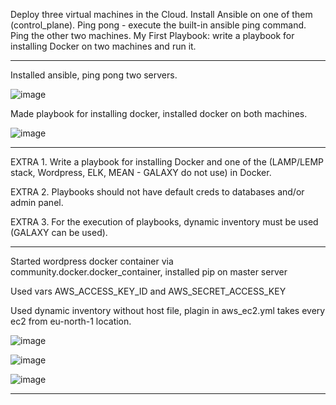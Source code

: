 Deploy three virtual machines in the Cloud. Install Ansible on one of them (control_plane).
Ping pong - execute the built-in ansible ping command. Ping the other two machines.
My First Playbook: write a playbook for installing Docker on two machines and run it.

-----------------------------------------------
Installed ansible, ping pong two servers.

![image](https://user-images.githubusercontent.com/83491125/177147763-d1e75009-8d8a-4289-8a67-26eee3247afc.png)

Made playbook for installing docker, installed docker on both machines.

![image](https://user-images.githubusercontent.com/83491125/177148147-2cbdd9f4-1ff2-4294-a19a-f8077820d619.png)

-----------------------------------------------

EXTRA 1. Write a playbook for installing Docker and one of the (LAMP/LEMP stack, Wordpress, ELK, MEAN - GALAXY do not use) in Docker.

EXTRA 2. Playbooks should not have default creds to databases and/or admin panel.

EXTRA 3. For the execution of playbooks, dynamic inventory must be used (GALAXY can be used).

-----------------------------------------------

Started wordpress docker container via community.docker.docker_container, installed pip on master server

Used vars AWS_ACCESS_KEY_ID and AWS_SECRET_ACCESS_KEY

Used dynamic inventory without host file, plagin in aws_ec2.yml takes every ec2 from eu-north-1 location. 

![image](https://user-images.githubusercontent.com/83491125/177149481-d7138b7f-bc1f-4fcd-b1cb-43bedfc19481.png)

![image](https://user-images.githubusercontent.com/83491125/177149562-9b0f5222-c76b-4afc-99a9-e5c2e37f43b7.png)

![image](https://user-images.githubusercontent.com/83491125/177149622-2fd68deb-a021-413b-9a73-ee34412068ad.png)

-----------------------------------------------
